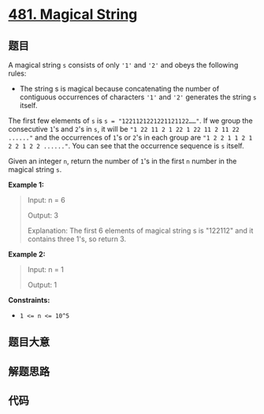 # [481. Magical String](https://leetcode.com/problems/magical-string/)

## 题目

A magical string `s` consists of only `'1'` and `'2'` and obeys the following
rules:

- The string s is magical because concatenating the number of contiguous occurrences of characters `'1'` and `'2'` generates the string `s` itself.

The first few elements of `s` is `s = "1221121221221121122……"`. If we group
the consecutive `1`'s and `2`'s in `s`, it will be `"1 22 11 2 1 22 1 22 11 2
11 22 ......"` and the occurrences of `1`'s or `2`'s in each group are `"1 2 2
1 1 2 1 2 2 1 2 2 ......"`. You can see that the occurrence sequence is `s`
itself.

Given an integer `n`, return the number of `1`'s in the first `n` number in
the magical string `s`.

**Example 1:**

> Input: n = 6
>
> Output: 3
>
> Explanation: The first 6 elements of magical string s is "122112" and it contains three 1's, so return 3.

**Example 2:**

> Input: n = 1
>
> Output: 1

**Constraints:**

- `1 <= n <= 10^5`

## 题目大意

## 解题思路

## 代码

```javascript

```
